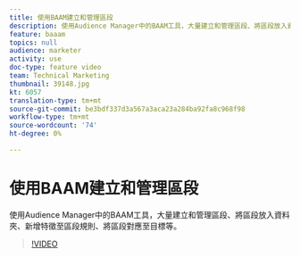 ```yaml
---
title: 使用BAAM建立和管理區段
description: 使用Audience Manager中的BAAM工具，大量建立和管理區段、將區段放入資料夾、新增特徵至區段規則、將區段對應至目標等。
feature: baaam
topics: null
audience: marketer
activity: use
doc-type: feature video
team: Technical Marketing
thumbnail: 39148.jpg
kt: 6057
translation-type: tm+mt
source-git-commit: be3bdf337d3a567a3aca23a284ba92fa8c968f98
workflow-type: tm+mt
source-wordcount: '74'
ht-degree: 0%

---
```



# 使用BAAM建立和管理區段

使用Audience Manager中的BAAM工具，大量建立和管理區段、將區段放入資料夾、新增特徵至區段規則、將區段對應至目標等。

>[!VIDEO](https://video.tv.adobe.com/v/39148/?quality=12&learn=on)
